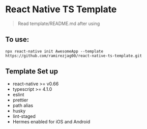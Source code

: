 # React Native TS Template

> Read template/README.md after using

## To use:

```
npx react-native init AwesomeApp --template https://github.com/ramirezjag00/react-native-ts-template.git 
```

## Template Set up
- react-native >= v0.66
- typescript >= 4.1.0
- eslint
- prettier
- path alias
- husky
- lint-staged
- Hermes enabled for iOS and Android
